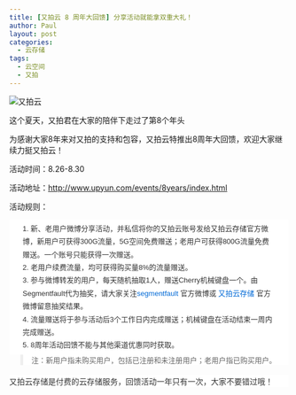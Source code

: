 ```yaml
---
title: [又拍云 8 周年大回馈] 分享活动就能拿双重大礼！
author: Paul
layout: post
categories:
  - 云存储
tags:
  - 云空间
  - 又拍
--- 
```



![又拍云](http://upy.chztv.com/2013-0709/upy8year.jpg)


这个夏天，又拍君在大家的陪伴下走过了第8个年头


为感谢大家8年来对又拍的支持和包容，又拍云特推出8周年大回馈，欢迎大家继续力挺又拍云！

活动时间：8.26-8.30


活动地址：<a style="color: #0069d6; text-decoration: none; font-size: 13px;" rel="nofollow" href="http://www.upyun.com/events/8years/index.html" target="_blank">http://www.upyun.com/events/8years/index.html</a>


活动规则：

<ol style="padding: 5px 24px; margin: 0px; list-style-position: inside; list-style-image: initial; color: #333333; font-family: Arial, Helvetica, sans-serif; line-height: 25.1875px; background-color: #ffffff;">
  <li style="line-height: 1.8em; font-size: 13px;">
    新、老用户微博分享活动，并私信将你的又拍云账号发给又拍云存储官方微博，新用户可获得300G流量，5G空间免费赠送；老用户可获得800G流量免费赠送。一个账号只能获得一次赠送。
  </li>
  <li style="line-height: 1.8em; font-size: 13px;">
    老用户续费流量，均可获得购买量8%的流量赠送。
  </li>
  <li style="line-height: 1.8em; font-size: 13px;">
    参与微博转发的用户，每天随机抽取1人，赠送Cherry机械键盘一个。由Segmentfault代为抽奖，请大家关注<a style="color: #0069d6; text-decoration: none;" href="http://weibo.com/segmentfault">segmentfault</a>&nbsp;官方微博或&nbsp;<a style="color: #0069d6; text-decoration: none;" href="http://weibo.com/upaiyun">又拍云存储</a>&nbsp;官方微博留意抽奖结果。
  </li>
  <li style="line-height: 1.8em; font-size: 13px;">
    流量赠送将于参与活动后3个工作日内完成赠送；机械键盘在活动结束一周内完成赠送。
  </li>
  <li style="line-height: 1.8em; font-size: 13px;">
    8周年活动回馈不能与其他渠道优惠同时获取。
  </li>
</ol>

<blockquote style="padding: 0px 0px 0px 15px; margin: 0px 0px 18px 20px; border-left-width: 5px; border-left-style: solid; border-left-color: #eeeeee; color: #333333; font-family: Arial, Helvetica, sans-serif; line-height: 25.1875px; background-color: #ffffff;">
  <p style="margin: 0px; font-family: 'Helvetica Neue', Helvetica, Arial, sans-serif; font-size: 13px; line-height: 19px; color: #666666;">
    注：新用户指未购买用户，包括已注册和未注册用户；老用户指已购买用户。
  </p>
</blockquote>

<p style="margin: 0px 0px 20px; font-family: 'Helvetica Neue', Helvetica, Arial, sans-serif; line-height: 1.6em; color: #333333; background-color: #ffffff;">
  又拍云存储是付费的云存储服务，回馈活动一年只有一次，大家不要错过哦！
</p>